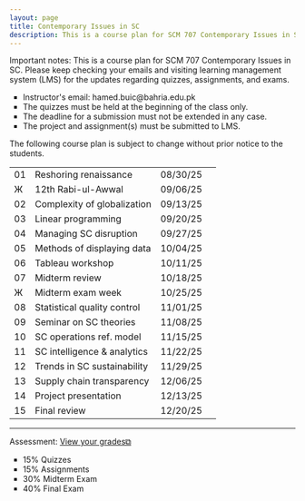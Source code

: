 ```yaml
---
layout: page
title: Contemporary Issues in SC
description: This is a course plan for SCM 707 Contemporary Issues in SC.
---
```

Important notes: This is a course plan for SCM 707 Contemporary Issues in SC. Please keep checking your emails and visiting learning management system (LMS) for the updates regarding quizzes, assignments, and exams.

<ul style="list-style-type:square;">
  <li>Instructor's email: hamed.buic@bahria.edu.pk</li>
  <li>The quizzes must be held at the beginning of the class only.</li>
  <li>The deadline for a submission must not be extended in any case.</li>
   <li>The project and assignment(s) must be submitted to LMS.</li>
 </ul>

The following course plan is subject to change without prior notice to the students.

<table>
  <tr>
    <td>01</td>
    <td>Reshoring renaissance</td>
    <td>08/30/25</td>
  </tr>
  <tr>
    <td>Ж</td>
    <td>12th Rabi-ul-Awwal</td>
    <td>09/06/25</td>
    <td></td>
  </tr>
  <tr>
    <td>02</td>
    <td>Complexity of globalization</td>
    <td>09/13/25</td>
  </tr>
  <tr>
    <td>03</td>
    <td>Linear programming</td>
    <td>09/20/25</td>
  </tr>
  <tr>
    <td>04</td>
    <td>Managing SC disruption</td>
    <td>09/27/25</td>
    <td></td>
  </tr>
  <tr>
    <td>05</td>
    <td>Methods of displaying data</td>
    <td>10/04/25</td>
  </tr>
  <tr>
    <td>06</td>
    <td>Tableau workshop</td>
    <td>10/11/25</td>
  </tr>
  <tr>
    <td>07</td>
    <td>Midterm review</td>
    <td>10/18/25</td>
  </tr>
    <tr>
    <td>Ж</td>
    <td>Midterm exam week</td>
    <td>10/25/25</td>
  </tr>
  <tr>
    <td>08</td>
    <td>Statistical quality control</td>
    <td>11/01/25</td>
  </tr>
  <tr>
    <td>09</td>
    <td>Seminar on SC theories</td>
    <td>11/08/25</td>
  </tr>
  <tr>
    <td>10</td>
    <td>SC operations ref. model</td>
    <td>11/15/25</td>
  </tr>
  <tr>
    <td>11</td>
    <td>SC intelligence & analytics</td>
    <td>11/22/25</td>
  </tr>
  <tr>
    <td>12</td>
    <td>Trends in SC sustainability</td>
    <td>11/29/25</td>
  </tr>
  <tr>
    <td>13</td>
    <td>Supply chain transparency</td>
    <td>12/06/25</td>
  </tr>
  <tr>
    <td>14</td>
    <td>Project presentation</td>
    <td>12/13/25</td>
  </tr>
  <tr>
    <td>15</td>
    <td>Final review</td>
    <td>12/20/25</td>
  </tr>
</table>

<hr class="solid">

Assessment: <a href="https://drive.google.com/file/d/1bmAkHtZPQJ4znl8Un24tbM8UiBdQ8yXD" target="_blank" rel="noopener noreferrer">View your grades&#x29c9;</a>
  <ul style="list-style-type:square;">
   <li>15% Quizzes</li>
   <li>15% Assignments</li>
   <li>30% Midterm Exam</li>
   <li>40% Final Exam</li>
  </ul>
